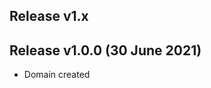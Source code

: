 Release v1.x
------------


Release v1.0.0 (30 June 2021)
-----------------------------
- Domain created
